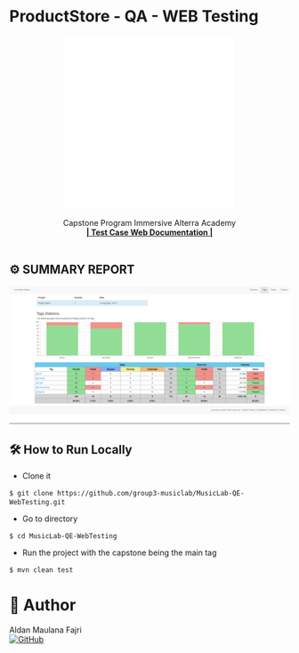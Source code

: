# ProductStore - QA - WEB Testing

<div align="center">
  <a href="https://github.com/group3-musiclab/MusicLab-QE-WebTesting">
    <img src="Img/bm.png" width="304" height="310">
  </a>

  <p align="center">
    Capstone Program Immersive Alterra Academy
    <br />
    <a href="https://docs.google.com/spreadsheets/d/1plAhm1UD1oTVwoG6pmDiKPVjopUYKIAN-7c_ISadVF8/edit?usp=sharing"><strong>| Test Case Web Documentation |</strong></a>
    <br />
    <br />
  </p>
</div>

## ⚙️ SUMMARY REPORT

<div align="center">
  <img src="Img/BDD Report.png">
</div>

## 🛠️ How to Run Locally

- Clone it

```
$ git clone https://github.com/group3-musiclab/MusicLab-QE-WebTesting.git
```

- Go to directory

```
$ cd MusicLab-QE-WebTesting
```

- Run the project with the capstone being the main tag

```
$ mvn clean test
```

# 🤖 Author

Aldan Maulana Fajri <br> [![GitHub](https://img.shields.io/badge/Aldan-%23121011.svg?style=for-the-badge&logo=github&logoColor=white)](https://github.com/RenPaijo)